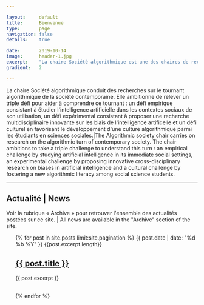```yaml
---

layout:     default
title:      Bienvenue
type:       page
navigation: false
details:    true

date:       2019-10-14
image:      header-1.jpg
excerpt:    "La chaire Société algorithmique est une des chaires de recherche de l'institut <b>MIAI</b> (Multidisciplinary Institute in Artificial Intelligence) de l'Université Grenoble Alpes. | The Algorithmic society chair is one of the research chairs of the University Grenoble Alpes MIAI ((Multidisciplinary Institute in Artificial Intelligence)"
gradient:   2

---
```


La chaire Société algorithmique conduit des recherches sur le tournant algorithmique de la société contemporaine. Elle ambitionne de relever un triple défi pour aider à comprendre ce tournant : un défi empirique consistant à étudier l'intelligence artificielle dans les contextes sociaux de son utilisation, un défi expérimental consistant à proposer une recherche multidisciplinaire innovante sur les biais de l'intelligence artificelle et un défi culturel en favorisant le développement d'une culture algorithmique parmi les étudiants en sciences sociales.|The Algorithmic society chair carries on research on the algorithmic turn of contemporary society. The chair ambitions to take a triple challenge to understand this turn : an empirical challenge by studying artificial intelligence in its immediate social settings, an experimental challenge by proposing innovative cross-disciplinary research on biases in artificial intelligence and a cultural challenge by fostering a new algorithmic literacy among social science students.

<hr>

<h2>Actualité | News</h2>
<p>Voir la rubrique « Archive » pour retrouver l'ensemble des actualités postées sur ce site. | All news are available in the "Archive" section of the site.</p>

<ul class="post-list">
{% for post in site.posts limit:site.pagination %}
      <span class="post-meta">{{ post.date | date: "%d %b %Y" }}
        {{post.excerpt.length}}
      </span>
      <h2>
        <a class="post-link" href="{{ post.url | prepend: site.baseurl }}">
          {{ post.title }}
        </a>
      </h2>
      <p class="post-excerpt">
        {{ post.excerpt }}
      </p>
      <br>
{% endfor %}
</ul>
